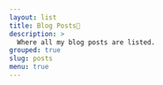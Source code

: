 ```yaml
---
layout: list
title: Blog Posts📰
description: >
  Where all my blog posts are listed.
grouped: true
slug: posts
menu: true
---
```

